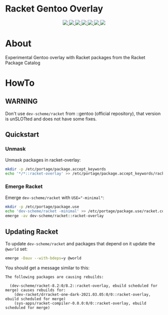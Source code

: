 # Racket Gentoo Overlay

<p align="center">
    <a href="https://archive.softwareheritage.org/browse/origin/?origin_url=https://gitlab.com/src_prepare/racket/racket-overlay">
        <img src="https://archive.softwareheritage.org/badge/origin/https://gitlab.com/src_prepare/racket/racket-overlay/">
    </a>
    <a href="https://gitlab.com/src_prepare/racket/racket-overlay/pipelines">
        <img src="https://gitlab.com/src_prepare/racket/racket-overlay/badges/master/pipeline.svg">
    </a>
    <a href="https://gitlab.com/src_prepare/racket/racket-overlay/">
        <img src="https://gitlab.com/src_prepare/badge/-/raw/master/hosted_on-gitlab-orange.svg">
    </a>
    <a href="https://gentoo.org/">
        <img src="https://gitlab.com/src_prepare/badge/-/raw/master/powered-by-gentoo-linux-tyrian.svg">
    </a>
    <a href="./LICENSE">
        <img src="https://gitlab.com/src_prepare/badge/-/raw/master/license-gplv2-blue.svg">
    </a>
    <a href="https://app.element.io/#/room/#src_prepare:matrix.org">
        <img src="https://gitlab.com/src_prepare/badge/-/raw/master/chat-matrix-green.svg">
    </a>
    <a href="https://gitlab.com/src_prepare/racket/racket-overlay/commits/master.atom">
        <img src="https://gitlab.com/src_prepare/badge/-/raw/master/feed-atom-orange.svg">
    </a>
</p>


# About

Experimental Gentoo overlay with Racket packages from the Racket Package Catalog


# HowTo


## WARNING

Don't use `dev-scheme/racket` from ::gentoo (official repository),
that version is unSLOTted and does not have some fixes.


## Quickstart

### Unmask
Unmask packages in racket-overlay:
```sh
mkdir -p /etc/portage/package.accept_keywords
echo '*/*::racket-overlay' >> /etc/portage/package.accept_keywords/racket.conf
```

### Emerge Racket
Emerge `dev-scheme/racket` with `USE="-minimal"`:
```sh
mkdir -p /etc/portage/package.use
echo 'dev-scheme/racket -minimal' >> /etc/portage/package.use/racket.conf
emerge -av dev-scheme/racket::racket-overlay
```


## Updating Racket

To update `dev-scheme/racket` and packages that depend on it update the `@world` set:
```sh
emerge -Dauv --with-bdeps=y @world
```

You should get a message similar to this:
```
The following packages are causing rebuilds:

  (dev-scheme/racket-8.2:0/8.2::racket-overlay, ebuild scheduled for merge) causes rebuilds for:
    (dev-racket/drracket-one-dark-2021.03.05:0/0::racket-overlay, ebuild scheduled for merge)
    (sys-apps/racket-compiler-0.0.0:0/0::racket-overlay, ebuild scheduled for merge)
```
